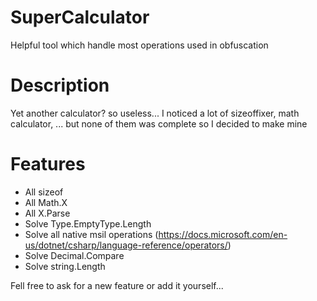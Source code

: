 # SuperCalculator
Helpful tool which handle most operations used in obfuscation

# Description

Yet another calculator? so useless...
I noticed a lot of sizeoffixer, math calculator, ... but none of them was complete so I decided to make mine

# Features

* All sizeof
* All Math.X
* All X.Parse
* Solve Type.EmptyType.Length
* Solve all native msil operations (https://docs.microsoft.com/en-us/dotnet/csharp/language-reference/operators/)
* Solve Decimal.Compare
* Solve string.Length

Fell free to ask for a new feature or add it yourself...
